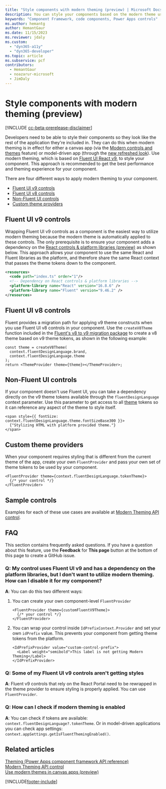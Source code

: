 ```yaml
---
title: "Style components with modern theming (preview) | Microsoft Docs"
description: You can style your components based on the modern theme used in the app."
keywords: "Component Framework, code components, Power Apps controls"
ms.author: hemantg
author: HemantGaur
ms.date: 11/15/2023
ms.reviewer: jdaly
ms.custom:
  - "dyn365-a11y"
  - "dyn365-developer"
ms.topic: article
ms.subservice: pcf
contributors:
  - HemantGaur
  - noazarur-microsoft
  - JimDaly
---
```


# Style components with modern theming (preview)

[!INCLUDE [cc-beta-prerelease-disclaimer](../../includes/cc-beta-prerelease-disclaimer.md)]

Developers need to be able to style their components so they look like the rest of the application they're included in. They can do this when modern theming is in effect for either a canvas app (via the [Modern controls and themes](../../maker/canvas-apps/controls/modern-controls/overview-modern-controls.md) feature) or model-driven app (through the [new refreshed look](../../user/modern-fluent-design.md)). Use modern theming, which is based on [Fluent UI React v9](https://react.fluentui.dev/), to style your component. This approach is recommended to get the best performance and theming experience for your component.

There are four different ways to apply modern theming to your component.

- [Fluent UI v9 controls](#fluent-ui-v9-controls)
- [Fluent UI v8 controls](#fluent-ui-v8-controls)
- [Non-Fluent UI controls](#non-fluent-ui-controls)
- [Custom theme providers](#custom-theme-providers)

## Fluent UI v9 controls

Wrapping Fluent UI v9 controls as a component is the easiest way to utilize modern theming because the modern theme is automatically applied to these controls. The only prerequisite is to ensure your component adds a dependency on the [React controls & platform libraries (preview)](react-controls-platform-libraries.md) as shown below. This approach allows your component to use the same React and Fluent libraries as the platform, and therefore share the same React context that passes the theme tokens down to the component.

```xml
<resources>
  <code path="index.ts" order="1"/>
  <!-- Dependency on React controls & platform libraries -->
  <platform-library name="React" version="16.8.6" />
  <platform-library name="Fluent" version="9.46.2" />
</resources>
```

## Fluent UI v8 controls

Fluent provides a migration path for applying v9 theme constructs when you use Fluent UI v8 controls in your component. Use the `createV8Theme` function included in the [Fluent's v8 to v9 migration package](https://www.npmjs.com/package/@fluentui/react-migration-v8-v9) to create a v8 theme based on v9 theme tokens, as shown in the following example:

```tsx
const theme = createV8Theme(
  context.fluentDesignLanguage.brand,
  context.fluentDesignLanguage.theme
);
return <ThemeProvider theme={theme}></ThemeProvider>;
```

## Non-Fluent UI controls

If your component doesn't use Fluent UI, you can take a dependency directly on the v9 theme tokens available through the `fluentDesignLanguage` context parameter. Use this parameter to get access to all [theme](reference/theming.md) tokens so it can reference any aspect of the theme to style itself.

```tsx
<span style={{ fontSize: context.fluentDesignLanguage.theme.fontSizeBase300 }}>
  {"Stylizing HTML with platform provided theme."}
</span>
```

## Custom theme providers

When your component requires styling that is different from the current theme of the app, create your own `FluentProvider` and pass your own set of theme tokens to be used by your component.

```tsx
<FluentProvider theme={context.fluentDesignLanguage.tokenTheme}>
  {/* your control */}
</FluentProvider>
```

## Sample controls

Examples for each of these use cases are available at [Modern Theming API control](./sample-controls/modern-theming-api-control.md).

## FAQ

This section contains frequently asked questions. If you have a question about this feature, use the **Feedback** for **This page** button at the bottom of this page to create a GitHub issue.

### Q: My control uses Fluent UI v9 and has a dependency on the platform libraries, but I don't want to utilize modern theming. How can I disable it for my component?

**A**: You can do this two different ways:

1. You can create your own component-level `FluentProvider`

   ```tsx
   <FluentProvider theme={customFluentV9Theme}>
     {/* your control */}
   </FluentProvider>
   ```

1. You can wrap your control inside `IdPrefixContext.Provider` and set your own `idPrefix` value. This prevents your component from getting theme tokens from the platform.

   ```tsx
   <IdPrefixProvider value="custom-control-prefix">
     <Label weight="semibold">This label is not getting Modern Theming</Label>
   </IdPrefixProvider>
   ```

### Q: Some of my Fluent UI v9 controls aren't getting styles

**A**: Fluent v9 controls that rely on the React Portal need to be rewrapped in the theme provider to ensure styling is properly applied. You can use `FluentProvider`.

### Q: How can I check if modern theming is enabled

**A**: You can check if tokens are available: `context.fluentDesignLanguage?.tokenTheme`. Or in model-driven applications you can check app settings: `context.appSettings.getIsFluentThemingEnabled()`.

## Related articles

[Theming (Power Apps component framework API reference)](../component-framework/reference/theming.md)   
[Modern Theming API control](./sample-controls/modern-theming-api-control.md)   
[Use modern themes in canvas apps (preview)](../../maker/canvas-apps/controls/modern-controls/modern-theming.md)

[!INCLUDE[footer-include](../../includes/footer-banner.md)]
